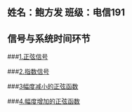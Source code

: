 ## 姓名：鲍方发   班级：电信191
## 信号与系统时间环节
###[1.正弦信号](https://github.com/Bff-13/123987/blob/master/sin.py)

###[2.指数信号](https://github.com/Bff-13/123987/blob/master/ex.py)

###[3幅度减小的正弦函数](https://github.com/Bff-13/123987/blob/master/%E5%B9%85%E5%BA%A6%E5%87%8F%E5%B0%8F%E7%9A%84%E6%AD%A3%E5%BC%A6%E5%87%BD%E6%95%B0.py)

###[4.幅度增加的正弦函数](https://github.com/Bff-13/123987/blob/master/%E5%B9%85%E5%BA%A6%E5%A2%9E%E5%8A%A0%E7%9A%84%E6%AD%A3%E5%BC%A6%E5%87%BD%E6%95%B0.py)
